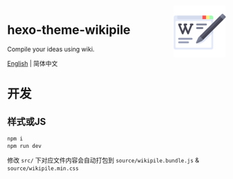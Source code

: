<img src="source/images/logo.png" alt="logo" height="120" align="right" />

# hexo-theme-wikipile
Compile your ideas using wiki.

[English](./README.md) | 简体中文

# 开发

## 样式或JS

```bash
npm i
npm run dev
```

修改 `src/` 下对应文件内容会自动打包到 `source/wikipile.bundle.js` & `source/wikipile.min.css`
